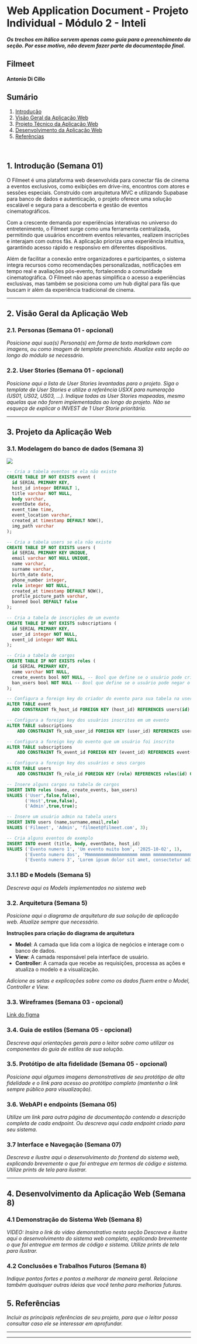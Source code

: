 # Web Application Document - Projeto Individual - Módulo 2 - Inteli

**_Os trechos em itálico servem apenas como guia para o preenchimento da seção. Por esse motivo, não devem fazer parte da documentação final._**

## Filmeet

#### Antonio Di Cillo

## Sumário

1. [Introdução](#c1)
2. [Visão Geral da Aplicação Web](#c2)
3. [Projeto Técnico da Aplicação Web](#c3)
4. [Desenvolvimento da Aplicação Web](#c4)
5. [Referências](#c5)

<br>

## <a name="c1"></a>1. Introdução (Semana 01)

O Filmeet é uma plataforma web desenvolvida para conectar fãs de cinema a eventos exclusivos, como exibições em drive-ins, encontros com atores e sessões especiais. Construído com arquitetura MVC e utilizando Supabase para banco de dados e autenticação, o projeto oferece uma solução escalável e segura para a descoberta e gestão de eventos cinematográficos.

Com a crescente demanda por experiências interativas no universo do entretenimento, o Filmeet surge como uma ferramenta centralizada, permitindo que usuários encontrem eventos relevantes, realizem inscrições e interajam com outros fãs. A aplicação prioriza uma experiência intuitiva, garantindo acesso rápido e responsivo em diferentes dispositivos.

Além de facilitar a conexão entre organizadores e participantes, o sistema integra recursos como recomendações personalizadas, notificações em tempo real e avaliações pós-evento, fortalecendo a comunidade cinematográfica. O Filmeet não apenas simplifica o acesso a experiências exclusivas, mas também se posiciona como um hub digital para fãs que buscam ir além da experiência tradicional de cinema.

---

## <a name="c2"></a>2. Visão Geral da Aplicação Web

### 2.1. Personas (Semana 01 - opcional)

_Posicione aqui sua(s) Persona(s) em forma de texto markdown com imagens, ou como imagem de template preenchido. Atualize esta seção ao longo do módulo se necessário._

### 2.2. User Stories (Semana 01 - opcional)

_Posicione aqui a lista de User Stories levantadas para o projeto. Siga o template de User Stories e utilize a referência USXX para numeração (US01, US02, US03, ...). Indique todas as User Stories mapeadas, mesmo aquelas que não forem implementadas ao longo do projeto. Não se esqueça de explicar o INVEST de 1 User Storie prioritária._

---

## <a name="c3"></a>3. Projeto da Aplicação Web

### 3.1. Modelagem do banco de dados (Semana 3)

<img src="../assets/database/modelo-banco.png">

```sql
-- Cria a tabela eventos se ela não existe
CREATE TABLE IF NOT EXISTS event (
  id SERIAL PRIMARY KEY,
  host_id integer DEFAULT 1,
  title varchar NOT NULL,
  body varchar,
  eventDate date,
  event_time time,
  event_location varchar,
  created_at timestamp DEFAULT NOW(),
  img_path varchar
);

-- Cria a tabela users se ela não existe
CREATE TABLE IF NOT EXISTS users (
  id SERIAL PRIMARY KEY UNIQUE,
  email varchar NOT NULL UNIQUE,
  name varchar,
  surname varchar,
  birth_date date,
  phone_number integer,
  role integer NOT NULL,
  created_at timestamp DEFAULT NOW(),
  profile_picture_path varchar,
  banned bool DEFAULT false
);

-- Cria a tabela de inscrições de um evento
CREATE TABLE IF NOT EXISTS subscriptions (
  id SERIAL PRIMARY KEY,
  user_id integer NOT NULL,
  event_id integer NOT NULL
);

-- Cria a tabela de cargos
CREATE TABLE IF NOT EXISTS roles (
  id SERIAL PRIMARY KEY,
  name varchar NOT NULL,
  create_events bool NOT NULL, -- Bool que define se o usuário pode criar eventos
  ban_users bool NOT NULL -- Bool que define se o usuário pode negar o acesso a conta de alguem 
);

-- Configura a foreign key do criador do evento para sua tabela na users
ALTER TABLE event
  ADD CONSTRAINT fk_host_id FOREIGN KEY (host_id) REFERENCES users(id) ON DELETE SET NULL;

-- Configura a foreign key dos usuários inscritos em um evento
ALTER TABLE subscriptions
    ADD CONSTRAINT fk_sub_user_id FOREIGN KEY (user_id) REFERENCES users(id) ON DELETE SET NULL;

-- Configura a foreign key do evento que um usuário foi inscrito
ALTER TABLE subscriptions
    ADD CONSTRAINT fk_event_id FOREIGN KEY (event_id) REFERENCES event(id) ON DELETE SET NULL;

-- Configura a foreign key dos usuários e seus cargos
ALTER TABLE users
    ADD CONSTRAINT fk_role_id FOREIGN KEY (role) REFERENCES roles(id) ON DELETE SET NULL;

-- Insere alguns cargos na tabela de cargos
INSERT INTO roles (name, create_events, ban_users) 
VALUES ('User',false,false),
       ('Host',true,false),
       ('Admin',true,true);

-- Insere um usuário admin na tabela users
INSERT INTO users (name,surname,email,role) 
VALUES ('Filmeet', 'Admin', 'filmeet@filmeet.com', 3);

-- Cria alguns eventos de exemplo
INSERT INTO event (title, body, eventDate, host_id)
VALUES ('Evento numero 1', 'Um evento muito bom', '2025-10-02', 1),
       ('Evento numero dos', 'Mmmmmmmmmmmmmmmmmmmm mmmm mmmmmmmmmmmmmmmmmmmmmmmmmmmmmmm ', '2025-10-02', 1),
       ('Evento numero 3', 'Lorem ipsum dolor sit amet, consectetur adipiscing elit.  Sed do eiusmod tempor incididunt ut labore et dolore magna aliqua.  Ut enim ad minim veniam, quis nostrud exercitation ullamco laboris nisi ut aliquip ex ea commodo consequat.  Duis aute irure dolor in reprehenderit in voluptate velit esse cillum dolore eu fugiat nulla pariatur.  Excepteur sint occaecat cupidatat non proident, sunt in culpa qui officia deserunt mollit anim id est laborum.', '2025-10-03', 1);

```

### 3.1.1 BD e Models (Semana 5)

_Descreva aqui os Models implementados no sistema web_

### 3.2. Arquitetura (Semana 5)

_Posicione aqui o diagrama de arquitetura da sua solução de aplicação web. Atualize sempre que necessário._

**Instruções para criação do diagrama de arquitetura**

- **Model**: A camada que lida com a lógica de negócios e interage com o banco de dados.
- **View**: A camada responsável pela interface de usuário.
- **Controller**: A camada que recebe as requisições, processa as ações e atualiza o modelo e a visualização.

_Adicione as setas e explicações sobre como os dados fluem entre o Model, Controller e View._

### 3.3. Wireframes (Semana 03 - opcional)

[Link do figma](https://www.figma.com/design/D6RzoNmTXUZDepGtL6ENZR/Untitled?node-id=0-1&p=f&t=pOEcIoc06lOksvhz-0)

### 3.4. Guia de estilos (Semana 05 - opcional)

_Descreva aqui orientações gerais para o leitor sobre como utilizar os componentes do guia de estilos de sua solução._

### 3.5. Protótipo de alta fidelidade (Semana 05 - opcional)

_Posicione aqui algumas imagens demonstrativas de seu protótipo de alta fidelidade e o link para acesso ao protótipo completo (mantenha o link sempre público para visualização)._

### 3.6. WebAPI e endpoints (Semana 05)

_Utilize um link para outra página de documentação contendo a descrição completa de cada endpoint. Ou descreva aqui cada endpoint criado para seu sistema._

### 3.7 Interface e Navegação (Semana 07)

_Descreva e ilustre aqui o desenvolvimento do frontend do sistema web, explicando brevemente o que foi entregue em termos de código e sistema. Utilize prints de tela para ilustrar._

---

## <a name="c4"></a>4. Desenvolvimento da Aplicação Web (Semana 8)

### 4.1 Demonstração do Sistema Web (Semana 8)

_VIDEO: Insira o link do vídeo demonstrativo nesta seção_
_Descreva e ilustre aqui o desenvolvimento do sistema web completo, explicando brevemente o que foi entregue em termos de código e sistema. Utilize prints de tela para ilustrar._

### 4.2 Conclusões e Trabalhos Futuros (Semana 8)

_Indique pontos fortes e pontos a melhorar de maneira geral._
_Relacione também quaisquer outras ideias que você tenha para melhorias futuras._

## <a name="c5"></a>5. Referências

_Incluir as principais referências de seu projeto, para que o leitor possa consultar caso ele se interessar em aprofundar._<br>

---

---
